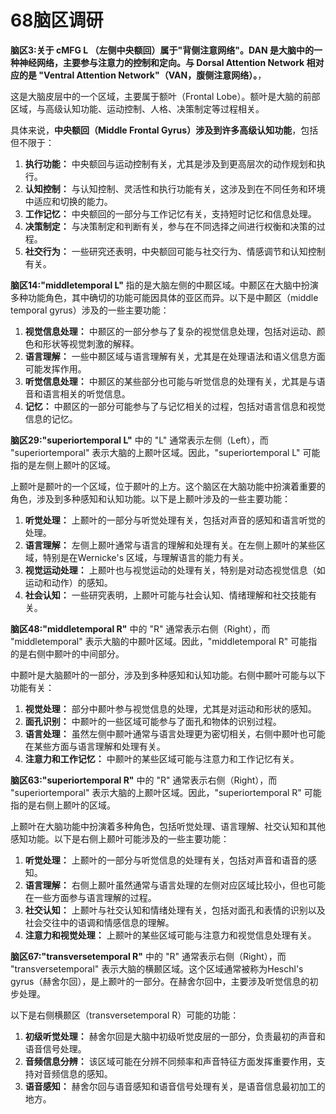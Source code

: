 # 68脑区调研

**脑区3:关于 cMFG L （左侧中央额回）属于"背侧注意网络"。DAN 是大脑中的一种神经网络，主要参与注意力的控制和定向。与 Dorsal Attention Network 相对应的是 "Ventral Attention Network"（VAN，腹侧注意网络）。**，

这是大脑皮层中的一个区域，主要属于额叶（Frontal Lobe）。额叶是大脑的前部区域，与高级认知功能、运动控制、人格、决策制定等过程相关。

具体来说，**中央额回（Middle Frontal Gyrus）涉及到许多高级认知功能**，包括但不限于：

1. **执行功能：** 中央额回与运动控制有关，尤其是涉及到更高层次的动作规划和执行。
2. **认知控制：** 与认知控制、灵活性和执行功能有关，这涉及到在不同任务和环境中适应和切换的能力。
3. **工作记忆：** 中央额回的一部分与工作记忆有关，支持短时记忆和信息处理。
4. **决策制定：** 与决策制定和判断有关，参与在不同选择之间进行权衡和决策的过程。
5. **社交行为：** 一些研究还表明，中央额回可能与社交行为、情感调节和认知控制有关。



**脑区14:"middletemporal L"** 指的是大脑左侧的中颞区域。中颞区在大脑中扮演多种功能角色，其中确切的功能可能因具体的亚区而异。以下是中颞区（middle temporal gyrus）涉及的一些主要功能：

1. **视觉信息处理：** 中颞区的一部分参与了复杂的视觉信息处理，包括对运动、颜色和形状等视觉刺激的解释。
2. **语言理解：** 一些中颞区域与语言理解有关，尤其是在处理语法和语义信息方面可能发挥作用。
3. **听觉信息处理：** 中颞区的某些部分也可能与听觉信息的处理有关，尤其是与语音和语言相关的听觉信息。
4. **记忆：** 中颞区的一部分可能参与了与记忆相关的过程，包括对语言信息和视觉信息的记忆。





**脑区29:"superiortemporal L"** 中的 "L" 通常表示左侧（Left），而 "superiortemporal" 表示大脑的上颞叶区域。因此，"superiortemporal L" 可能指的是左侧上颞叶的区域。

上颞叶是颞叶的一个区域，位于颞叶的上方。这个脑区在大脑功能中扮演着重要的角色，涉及到多种感知和认知功能。以下是上颞叶涉及的一些主要功能：

1. **听觉处理：** 上颞叶的一部分与听觉处理有关，包括对声音的感知和语言听觉的处理。
2. **语言理解：** 左侧上颞叶通常与语言的理解和处理有关。在左侧上颞叶的某些区域，特别是在Wernicke's 区域，与理解语言的能力有关。
3. **视觉运动处理：** 上颞叶也与视觉运动的处理有关，特别是对动态视觉信息（如运动和动作）的感知。
4. **社会认知：** 一些研究表明，上颞叶可能与社会认知、情绪理解和社交技能有关。



**脑区48:"middletemporal R"** 中的 "R" 通常表示右侧（Right），而 "middletemporal" 表示大脑的中颞叶区域。因此，"middletemporal R" 可能指的是右侧中颞叶的中间部分。

中颞叶是大脑颞叶的一部分，涉及到多种感知和认知功能。右侧中颞叶可能与以下功能有关：

1. **视觉处理：** 部分中颞叶参与视觉信息的处理，尤其是对运动和形状的感知。
2. **面孔识别：** 中颞叶的一些区域可能参与了面孔和物体的识别过程。
3. **语言处理：** 虽然左侧中颞叶通常与语言处理更为密切相关，右侧中颞叶也可能在某些方面与语言理解和处理有关。
4. **注意力和工作记忆：** 中颞叶的某些区域可能与注意力和工作记忆有关。





**脑区63:"superiortemporal R"** 中的 "R" 通常表示右侧（Right），而 "superiortemporal" 表示大脑的上颞叶区域。因此，"superiortemporal R" 可能指的是右侧上颞叶的区域。

上颞叶在大脑功能中扮演着多种角色，包括听觉处理、语言理解、社交认知和其他感知功能。以下是右侧上颞叶可能涉及的一些主要功能：

1. **听觉处理：** 上颞叶的一部分与听觉信息的处理有关，包括对声音和语音的感知。
2. **语言理解：** 右侧上颞叶虽然通常与语言处理的左侧对应区域比较小，但也可能在一些方面参与语言理解的过程。
3. **社交认知：** 上颞叶与社交认知和情绪处理有关，包括对面孔和表情的识别以及社会交往中的语调和情感信息的理解。
4. **注意力和视觉处理：** 上颞叶的某些区域可能与注意力和视觉信息处理有关。



**脑区67:"transversetemporal R"** 中的 "R" 通常表示右侧（Right），而 "transversetemporal" 表示大脑的横颞区域。这个区域通常被称为Heschl's gyrus（赫舍尔回），是上颞叶的一部分。在赫舍尔回中，主要涉及听觉信息的初步处理。

以下是右侧横颞区（transversetemporal R）可能的功能：

1. **初级听觉处理：** 赫舍尔回是大脑中初级听觉皮层的一部分，负责最初的声音和语音信号处理。
2. **音频信息分辨：** 该区域可能在分辨不同频率和声音特征方面发挥重要作用，支持对音频信息的感知。
3. **语音感知：** 赫舍尔回与语音感知和语音信号处理有关，是语音信息最初加工的地方。